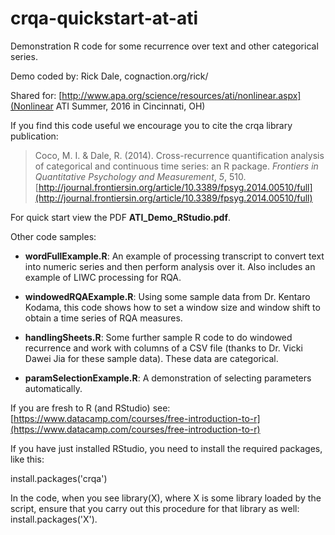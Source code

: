 # crqa-quickstart-at-ati

Demonstration R code for some recurrence over text and other categorical series.

Demo coded by: Rick Dale, cognaction.org/rick/ 

Shared for: [http://www.apa.org/science/resources/ati/nonlinear.aspx](Nonlinear ATI Summer, 2016 in Cincinnati, OH)

If you find this code useful we encourage you to cite the crqa library publication:
 
> Coco, M. I. & Dale, R. (2014). Cross-recurrence quantification analysis of categorical and continuous time series: an R package. *Frontiers in Quantitative Psychology and Measurement*, *5*, 510.
> [http://journal.frontiersin.org/article/10.3389/fpsyg.2014.00510/full](http://journal.frontiersin.org/article/10.3389/fpsyg.2014.00510/full)

For quick start view the PDF **ATI_Demo_RStudio.pdf**. 

Other code samples:

* **wordFullExample.R**: An example of processing transcript to convert text into numeric series and then perform analysis over it. Also includes an example of LIWC processing for RQA.

* **windowedRQAExample.R**: Using some sample data from Dr. Kentaro Kodama, this code shows how to set a window size and window shift to obtain a time series of RQA measures.

* **handlingSheets.R**: Some further sample R code to do windowed recurrence and work with columns of a CSV file (thanks to Dr. Vicki Dawei Jia for these sample data). These data are categorical.

* **paramSelectionExample.R**: A demonstration of selecting parameters automatically.

If you are fresh to R (and RStudio) see: [https://www.datacamp.com/courses/free-introduction-to-r](https://www.datacamp.com/courses/free-introduction-to-r)

If you have just installed RStudio, you need to install the required packages, like this:

install.packages('crqa')

In the code, when you see library(X), where X is some library loaded by the script, ensure that you carry out this procedure for that library as well: install.packages('X').





